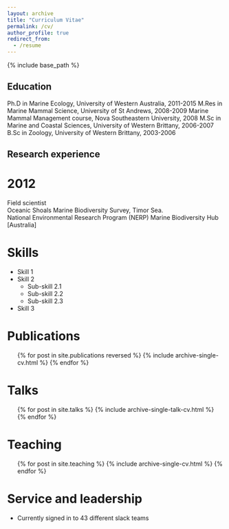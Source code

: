 ```yaml
---
layout: archive
title: "Curriculum Vitae"
permalink: /cv/
author_profile: true
redirect_from:
  - /resume
---
```


{% include base_path %}

<h2 class="cvsection"> Education</h2>

Ph.D in Marine Ecology, University of Western Australia, 2011-2015
M.Res in Marine Mammal Science, University of St Andrews, 2008-2009
Marine Mammal Management course, Nova Southeastern University, 2008
M.Sc in Marine and Coastal Sciences, University of Western Brittany, 2006-2007
B.Sc in Zoology, University of Western Brittany, 2003-2006

<h2 class="cvsection"> Research experience</h2>

<h1 class="cvyear"> 2012</h1>

Field scientist<br>
Oceanic Shoals Marine Biodiversity Survey, Timor Sea.<br>
National Environmental Research Program (NERP) Marine Biodiversity Hub [Australia]

Skills
======
* Skill 1
* Skill 2
  * Sub-skill 2.1
  * Sub-skill 2.2
  * Sub-skill 2.3
* Skill 3

Publications
======
  <ul>{% for post in site.publications reversed %}
    {% include archive-single-cv.html %}
  {% endfor %}</ul>

Talks
======
  <ul>{% for post in site.talks %}
    {% include archive-single-talk-cv.html %}
  {% endfor %}</ul>

Teaching
======
  <ul>{% for post in site.teaching %}
    {% include archive-single-cv.html %}
  {% endfor %}</ul>

Service and leadership
======
* Currently signed in to 43 different slack teams
